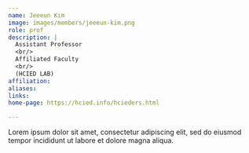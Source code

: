 ```yaml
---
name: Jeeeun Kim
image: images/members/jeeeun-kim.png
role: prof
description: |
  Assistant Professor
  <br/>
  Affiliated Faculty
  <br/>
  (HCIED LAB)
affiliation:
aliases:
links:
home-page: https://hcied.info/hcieders.html

---
```


Lorem ipsum dolor sit amet, consectetur adipiscing elit, sed do eiusmod tempor incididunt ut labore et dolore magna aliqua.
